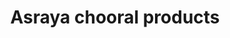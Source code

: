 ---
title: "Asraya chooral products"
url: /thiruvananthapuram/asraya-chooral-products/
shop: Allgemein
---